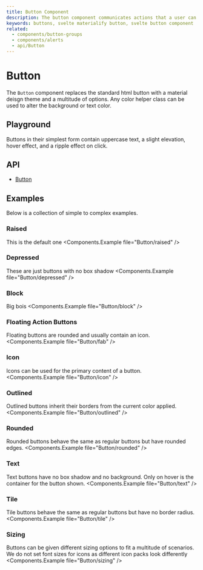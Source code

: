 ```yaml
---
title: Button Component
description: The button component communicates actions that a user can take and are typically placed in dialogs, forms, cards and toolbars.
keywords: buttons, svelte materialify button, svelte button component
related:
  - components/button-groups
  - components/alerts
  - api/Button
---
```


<script>
  import Playground from '@/playground/Button.svelte';
</script>

# Button

The `Button` component replaces the standard html button with a material deisgn theme and a multitude of options. Any color helper class can be used to alter the background or text color.

## Playground

Buttons in their simplest form contain uppercase text, a slight elevation, hover effect, and a ripple effect on click.
<Playground />

## API

- [Button](/api/Button/)

## Examples

Below is a collection of simple to complex examples.

### Raised

This is the default one
<Components.Example file="Button/raised" />

### Depressed

These are just buttons with no box shadow
<Components.Example file="Button/depressed" />

### Block

Big bois
<Components.Example file="Button/block" />

### Floating Action Buttons

Floating buttons are rounded and usually contain an icon.
<Components.Example file="Button/fab" />

### Icon

Icons can be used for the primary content of a button.
<Components.Example file="Button/icon" />

### Outlined

Outlined buttons inherit their borders from the current color applied.
<Components.Example file="Button/outlined" />

### Rounded

Rounded buttons behave the same as regular buttons but have rounded edges.
<Components.Example file="Button/rounded" />

### Text

Text buttons have no box shadow and no background. Only on hover is the container for the button shown.
<Components.Example file="Button/text" />

### Tile

Tile buttons behave the same as regular buttons but have no border radius.
<Components.Example file="Button/tile" />

### Sizing

Buttons can be given different sizing options to fit a multitude of scenarios. We do not set font sizes for icons as different icon packs look differently
<Components.Example file="Button/sizing" />
